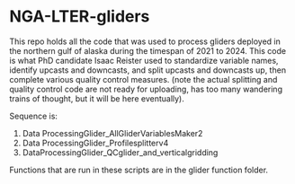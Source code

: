 # NGA-LTER-gliders
This repo holds all the code that was used to process gliders deployed in the northern gulf of alaska during the timespan of 2021 to 2024. This code is what PhD candidate Isaac Reister used to standardize variable names, identify upcasts and downcasts, and split upcasts and downcasts up, then complete various quality control measures. (note the actual splitting and quality control code are not ready for uploading, has too many wandering trains of thought, but it will be here eventually). 

Sequence is:
1) Data ProcessingGlider_AllGliderVariablesMaker2
2) Data ProcessingGlider_Profilesplitterv4
3) DataProcessingGlider_QCglider_and_verticalgridding

Functions that are run in these scripts are in the glider function folder. 

              
